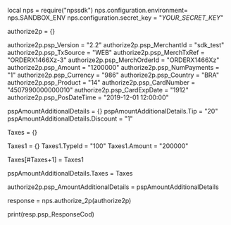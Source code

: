 local nps = require("npssdk")
nps.configuration.environment= nps.SANDBOX_ENV
nps.configuration.secret_key = "_YOUR_SECRET_KEY_"


authorize2p = {}

authorize2p.psp_Version = "2.2"
authorize2p.psp_MerchantId = "sdk_test"
authorize2p.psp_TxSource = "WEB"
authorize2p.psp_MerchTxRef = "ORDERX1466Xz-3"
authorize2p.psp_MerchOrderId = "ORDERX1466Xz"
authorize2p.psp_Amount = "1200000"
authorize2p.psp_NumPayments = "1"
authorize2p.psp_Currency = "986"
authorize2p.psp_Country = "BRA"
authorize2p.psp_Product = "14"
authorize2p.psp_CardNumber = "4507990000000010"
authorize2p.psp_CardExpDate = "1912"
authorize2p.psp_PosDateTime = "2019-12-01 12:00:00"

pspAmountAdditionalDetails = {}
pspAmountAdditionalDetails.Tip = "20"
pspAmountAdditionalDetails.Discount = "1"

Taxes = {}

Taxes1 = {}
Taxes1.TypeId = "100"
Taxes1.Amount = "200000"

Taxes[#Taxes+1] = Taxes1

pspAmountAdditionalDetails.Taxes = Taxes

authorize2p.psp_AmountAdditionalDetails = pspAmountAdditionalDetails

response = nps.authorize_2p(authorize2p)

print(resp.psp_ResponseCod)
